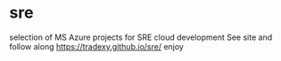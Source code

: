 # sre
selection of MS Azure projects for SRE cloud development
See site and follow along https://tradexy.github.io/sre/
enjoy

